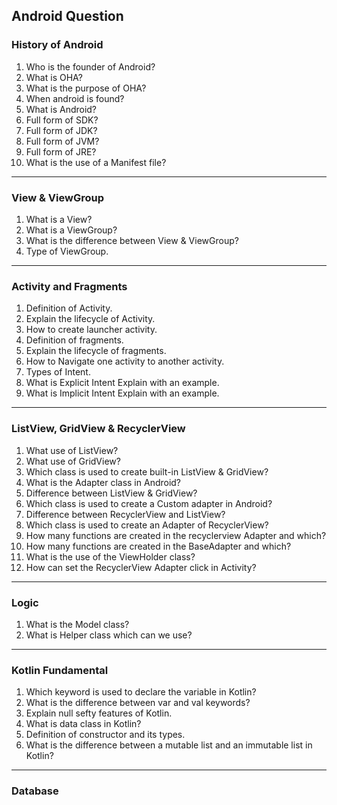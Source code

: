 ## Android Question

### History of Android

1. Who is the founder of Android?
2. What is OHA?
3. What is the purpose of OHA?
4. When android is found?
5. What is Android?
6. Full form of SDK?
7. Full form of JDK?
8. Full form of JVM?
9. Full form of JRE?
10. What is the use of a Manifest file?

---

### View & ViewGroup

1. What is a View?
2. What is a ViewGroup?
3. What is the difference between View & ViewGroup?
4. Type of ViewGroup.


---


### Activity and Fragments

1. Definition of Activity.
2. Explain the lifecycle of Activity.
3. How to create launcher activity.
4. Definition of fragments.
5. Explain the lifecycle of fragments.
6. How to Navigate one activity to another activity.
7. Types of Intent.
8. What is Explicit Intent  Explain with an example.
9. What is Implicit Intent Explain with an example.


---


### ListView, GridView & RecyclerView

1. What use of ListView?
2. What use of GridView?
3. Which class is used to create built-in ListView & GridView?
4. What is the Adapter class in Android?
5. Difference between ListView & GridView?
6. Which class is used to create a Custom adapter in Android?
7. Difference between RecyclerView and ListView?
8. Which class is used to create an Adapter of RecyclerView?
9. How many functions are created in the recyclerview Adapter and which?
10. How many functions are created in the BaseAdapter and which?
11. What is the use of the ViewHolder class?
12. How can set the RecyclerView Adapter click in Activity?


---


### Logic 

1. What is the Model class?
2. What is Helper class which can we use?


---


### Kotlin Fundamental 

1. Which keyword is used to declare the variable in Kotlin?
2. What is the difference between var and val keywords?
3. Explain null sefty features of Kotlin.
4. What is data class in Kotlin?
5. Definition of constructor and its types.
6. What is the difference between a mutable list and an immutable list in Kotlin?


---


### Database 
